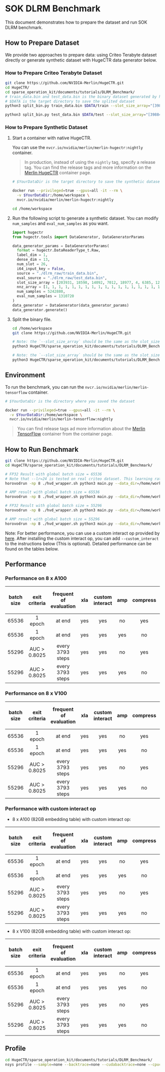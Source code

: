 # SOK DLRM Benchmark

This document demonstrates how to prepare the dataset and run SOK DLRM benchmark.

## How to Prepare Dataset
We provide two approaches to prepare data: using Criteo Terabyte dataset directly or generate synthetic dataset with HugeCTR data generator below.

### How to Prepare Criteo Terabyte Dataset

```bash
git clone https://github.com/NVIDIA-Merlin/HugeCTR.git
cd HugeCTR/
cd sparse_operation_kit/documents/tutorials/DLRM_Benchmark/
# train_data.bin and test_data.bin is the binary dataset generated by hugectr
# $DATA is the target directory to save the splited dataset
python3 split_bin.py train_data.bin $DATA/train --slot_size_array="[39884406,39043,17289,7420,20263,3,7120,1543,63,38532951,2953546,403346,10,2208,11938,155,4,976,14,39979771,25641295,39664984,585935,12972,108,36]"

python3 split_bin.py test_data.bin $DATA/test --slot_size_array="[39884406,39043,17289,7420,20263,3,7120,1543,63,38532951,2953546,403346,10,2208,11938,155,4,976,14,39979771,25641295,39664984,585935,12972,108,36]"
```

### How to Prepare Synthetic Dataset

1. Start a container with native HugeCTR.

   You can use the `nvcr.io/nvidia/merlin/merlin-hugectr:nightly` container.

   > In production, instead of using the `nightly` tag, specify a release tag.
   > You can find the release tags and more information on the [Merlin HugeCTR](https://catalog.ngc.nvidia.com/orgs/nvidia/teams/merlin/containers/merlin-hugectr) container page.

   ```bash
   # $YourDataDir is the target directory to save the synthetic dataset

   docker run --privileged=true --gpus=all -it --rm \
     -v $YourDataDir:/home/workspace \
     nvcr.io/nvidia/merlin/merlin-hugectr:nightly

   cd /home/workspace
   ```

1. Run the following script to generate a synthetic dataset.
   You can modify `num_samples` and `eval_num_samples` as you want.

   ```python
   import hugectr
   from hugectr.tools import DataGenerator, DataGeneratorParams

   data_generator_params = DataGeneratorParams(
     format = hugectr.DataReaderType_t.Raw,
     label_dim = 1,
     dense_dim = 13,
     num_slot = 26,
     i64_input_key = False,
     source = "./dlrm_raw/train_data.bin",
     eval_source = "./dlrm_raw/test_data.bin",
     slot_size_array = [203931, 18598, 14092, 7012, 18977, 4, 6385, 1245, 49, 186213, 71328, 67288, 11, 2168, 7338, 61, 4, 932, 15, 204515, 141526, 199433, 60919, 9137, 71, 34],
     nnz_array = [1, 1, 1, 1, 1, 1, 1, 1, 1, 1, 1, 1, 1, 1, 1, 1, 1, 1, 1, 1, 1, 1, 1, 1, 1, 1],
     num_samples = 5242880,
     eval_num_samples = 1310720
   )
   data_generator = DataGenerator(data_generator_params)
   data_generator.generate()
   ```

1. Split the binary file.

   ```bash
   cd /home/workspace
   git clone https://github.com/NVIDIA-Merlin/HugeCTR.git

   # Note: the `--slot_size_array` should be the same as the slot_size_array in step 2.
   python3 HugeCTR/sparse_operation_kit/documents/tutorials/DLRM_Benchmark/preprocess/split_bin.py ./dlrm_raw/train_data.bin ./splited_dataset/train/ --slot_size_array="[203931,18598,14092,7012,18977,4,6385,1245,49,186213,71328,67288,11,2168,7338,61,4,932,15,204515,141526,199433,60919,9137,71,34]"

   # Note: the `--slot_size_array` should be the same as the slot_size_array in step 2.
   python3 HugeCTR/sparse_operation_kit/documents/tutorials/DLRM_Benchmark/preprocess/split_bin.py ./dlrm_raw/test_data.bin ./splited_dataset/test/ --slot_size_array="[203931,18598,14092,7012,18977,4,6385,1245,49,186213,71328,67288,11,2168,7338,61,4,932,15,204515,141526,199433,60919,9137,71,34]"
   ```

## Environment

To run the benchmark, you can run the `nvcr.io/nvidia/merlin/merlin-tensorflow` container.

```bash
# $YourDataDir is the directory where you saved the dataset

docker run --privileged=true --gpus=all -it --rm \
  -v $YourDataDir:/home/workspace \
  nvcr.io/nvidia/merlin/merlin-tensorflow:nightly
```

> You can find release tags ad more information about the [Merlin TensorFlow](https://catalog.ngc.nvidia.com/orgs/nvidia/teams/merlin/containers/merlin-tensorflow) container from the container page.

## How to Run Benchmark

```bash
git clone https://github.com/NVIDIA-Merlin/HugeCTR.git
cd HugeCTR/sparse_operation_kit/documents/tutorials/DLRM_Benchmark/

# FP32 Result with global batch size = 65536
# Note that --lr=24 is tested on real criteo dataset. This learning rate is too large for a synthetic dataset and it is likely to cause the loss to become nan
horovodrun -np 8 ./hvd_wrapper.sh python3 main.py --data_dir=/home/workspace/splited_dataset/ --global_batch_size=65536 --xla --compress --eval_in_last --epochs=1000 --lr=24

# AMP result with global batch size = 65536
horovodrun -np 8 ./hvd_wrapper.sh python3 main.py --data_dir=/home/workspace/splited_dataset/ --global_batch_size=65536 --xla --amp --eval_in_last --epochs=1000 --lr=24

# FP32 Result with global batch size = 55296
horovodrun -np 8 ./hvd_wrapper.sh python3 main.py --data_dir=/home/workspace/splited_dataset/ --global_batch_size=55296 --xla --compress --epochs=1000 --lr=24

# AMP result with global batch size = 55296
horovodrun -np 8 ./hvd_wrapper.sh python3 main.py --data_dir=/home/workspace/splited_dataset/ --global_batch_size=55296 --xla --amp --epochs=1000 --lr=24
```

Note: For better performance, you can use a custom interact op provided by [here](https://github.com/NVIDIA/DeepLearningExamples/tree/master/TensorFlow2/Recommendation/DLRM/tensorflow-dot-based-interact). After installing the custom interact op, you can add `--custom_interact` to the instructions below (This is optional). Detailed performance can be found on the tables below.

## Performance

### Performance on 8 x A100

| batch size | exit criteria | frequent of evaluation | xla | custom interact | amp | compress | training time (minutes) | evaluating time (minutes) | total time (minutes) | average time of iteration (ms) | throughput(samples/second) |
| :---: | :---:        | :---:            | :---: | :---: | :---: | :---: | :---: | :---: | :---: | :---: | :---:  |
| 65536 | 1 epoch      | at end           | yes   | yes   | no    | yes   | 8.79  | 0.10  | 8.89  | 8.25  | 8.16M  |
| 65536 | 1 epoch      | at end           | yes   | yes   | yes   | no    | 6.72  | 0.09  | 6.81  | 6.30  | 10.78M |
| 55296 | AUC > 0.8025 | every 3793 steps | yes   | yes   | no    | yes   | 8.04  | 1.59  | 9.63  | 7.48  | 7.60M  |
| 55296 | AUC > 0.8025 | every 3793 steps | yes   | yes   | yes   | no    | 6.52  | 1.94  | 8.46  | 6.07  | 10.45M |

### Performance on 8 x V100

| batch size | exit criteria | frequent of evaluation | xla | custom interact | amp | compress | training time (minutes) | evaluating time (minutes) | total time (minutes) | average time of iteration (ms) | throughput(samples/second) |
| :---: | :---:        | :---:            | :---: | :---: | :---: | :---: | :---:  | :---: | :---:  | :---:  | :---: |
| 65536 | 1 epoch      | at end           | yes   | yes   | no    | yes   | 19.25  | 0.21  | 19.46  | 18.04  | 3.66M |
| 65536 | 1 epoch      | at end           | yes   | yes   | yes   | no    | 12.91  | 0.19  | 13.10  | 12.10  | 5.53M |
| 55296 | AUC > 0.8025 | every 3793 steps | yes   | yes   | no    | yes   | 18.48  | 4.03  | 22.51  | 16.24  | 3.45M |
| 55296 | AUC > 0.8025 | every 3793 steps | yes   | yes   | yes   | no    | 12.11  | 3.18  | 15.29  | 10.65  | 5.36M |

### Performance with custom interact op

* 8 x A100 (82GB embedding table) with custom interact op:

| batch size | exit criteria | frequent of evaluation | xla | custom interact | amp | compress | training time (minutes) | evaluating time (minutes) | total time (minutes) | average time of iteration (ms) | throughput(samples/second) |
| :---: | :---:        | :---:            | :---: | :---: | :---: | :---: | :---: | :---: | :---: | :---: | :---:  |
| 65536 | 1 epoch      | at end           | yes   | yes   | no    | yes   | 5.93  | 0.09  | 6.02  | 5.55  | 12.08M |
| 65536 | 1 epoch      | at end           | yes   | yes   | yes   | no    | 5.06  | 0.07  | 5.13  | 4.74  | 14.51M |
| 55296 | AUC > 0.8025 | every 3793 steps | yes   | yes   | no    | yes   | 5.23  | 1.44  | 6.67  | 4.87  | 11.66M |
| 55296 | AUC > 0.8025 | every 3793 steps | yes   | yes   | yes   | no    | 4.99  | 1.26  | 6.25  | 4.64  | 12.50M |

* 8 x V100 (82GB embedding table) with custom interact op:

| batch size | exit criteria | frequent of evaluation | xla | custom interact | amp | compress | training time (minutes) | evaluating time (minutes) | total time (minutes) | average time of iteration (ms) | throughput(samples/second) |
| :---: | :---:        | :---:            | :---: | :---: | :---: | :---: | :---:  | :---: | :---:  | :---:  | :---: |
| 65536 | 1 epoch      | at end           | yes   | yes   | no    | yes   | 17.52  | 0.19  | 17.71  | 16.42  | 4.02M |
| 65536 | 1 epoch      | at end           | yes   | yes   | yes   | no    | 10.20  | 0.15  | 10.35  | 9.56   | 6.99M |
| 55296 | AUC > 0.8025 | every 3793 steps | yes   | yes   | no    | yes   | 16.45  | 3.59  | 20.04  | 14.45  | 3.85M |
| 55296 | AUC > 0.8025 | every 3793 steps | yes   | yes   | yes   | no    | 9.69   | 2.54  | 12.23  | 8.52   | 6.62M |

## Profile

```bash
cd HugeCTR/sparse_operation_kit/documents/tutorials/DLRM_Benchmark/
nsys profile --sample=none --backtrace=none --cudabacktrace=none --cpuctxsw=none --trace-fork-before-exec=true horovodrun -np 8 ./hvd_wrapper.sh python3 main.py --data_dir=($DATA) --global_batch_size=65536 --xla --compress --custom_interact --early_stop=30
```
